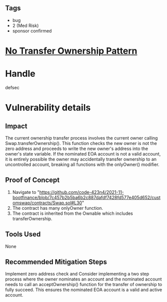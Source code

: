 ## Tags

- bug
- 2 (Med Risk)
- sponsor confirmed

# [No Transfer Ownership Pattern](https://github.com/code-423n4/2021-11-bootfinance-findings/issues/35) 

# Handle

defsec


# Vulnerability details

## Impact

The current ownership transfer process involves the current owner calling Swap.transferOwnership(). This function checks the new owner is not the zero address and proceeds to write the new owner's address into the owner's state variable. If the nominated EOA account is not a valid account, it is entirely possible the owner may accidentally transfer ownership to an uncontrolled account, breaking all functions with the onlyOwner() modifier.

## Proof of Concept

1. Navigate to "https://github.com/code-423n4/2021-11-bootfinance/blob/7c457b2b5ba6b2c887dafdf7428fd577e405d652/customswap/contracts/Swap.sol#L30"
2. The contract has many onlyOwner function.
3. The contract is inherited from the Ownable which includes transferOwnership.

## Tools Used

None

## Recommended Mitigation Steps

Implement zero address check and Consider implementing a two step process where the owner nominates an account and the nominated account needs to call an acceptOwnership() function for the transfer of ownership to fully succeed. This ensures the nominated EOA account is a valid and active account.

